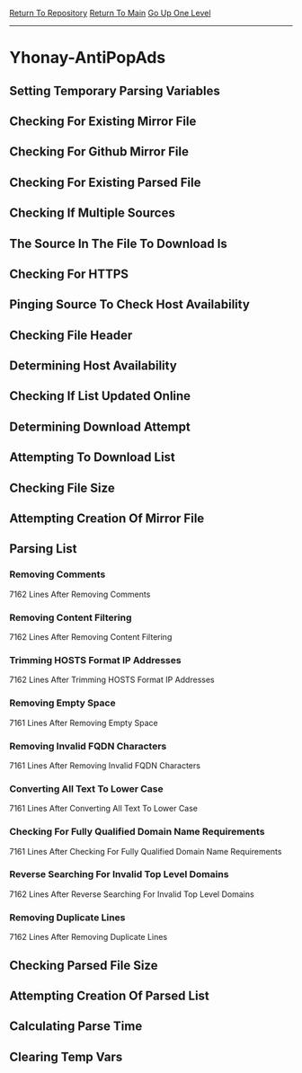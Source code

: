 [Return To Repository](https://github.com/deathbybandaid/piholeparser/)
[Return To Main](https://github.com/deathbybandaid/piholeparser/blob/master/RecentRunLogs/Mainlog.md)
[Go Up One Level](https://github.com/deathbybandaid/piholeparser/blob/master/RecentRunLogs/TopLevelScripts/30-Processing-External-Blacklists.md)
____________________________________
# Yhonay-AntiPopAds
## Setting Temporary Parsing Variables
## Checking For Existing Mirror File
## Checking For Github Mirror File
## Checking For Existing Parsed File
## Checking If Multiple Sources
## The Source In The File To Download Is
## Checking For HTTPS
## Pinging Source To Check Host Availability
## Checking File Header
## Determining Host Availability
## Checking If List Updated Online
## Determining Download Attempt
## Attempting To Download List
## Checking File Size
## Attempting Creation Of Mirror File
## Parsing List
### Removing Comments
7162 Lines After Removing Comments
### Removing Content Filtering
7162 Lines After Removing Content Filtering
### Trimming HOSTS Format IP Addresses
7162 Lines After Trimming HOSTS Format IP Addresses
### Removing Empty Space
7161 Lines After Removing Empty Space
### Removing Invalid FQDN Characters
7161 Lines After Removing Invalid FQDN Characters
### Converting All Text To Lower Case
7161 Lines After Converting All Text To Lower Case
### Checking For Fully Qualified Domain Name Requirements
7161 Lines After Checking For Fully Qualified Domain Name Requirements
### Reverse Searching For Invalid Top Level Domains
7162 Lines After Reverse Searching For Invalid Top Level Domains
### Removing Duplicate Lines
7162 Lines After Removing Duplicate Lines
## Checking Parsed File Size
## Attempting Creation Of Parsed List
## Calculating Parse Time
## Clearing Temp Vars
